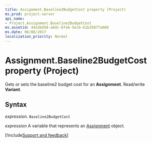 ```yaml
---
title: Assignment.Baseline2BudgetCost property (Project)
ms.prod: project-server
api_name:
- Project.Assignment.Baseline2BudgetCost
ms.assetid: 44a3bd58-a6dc-6fe6-5ecb-61b35077a660
ms.date: 06/08/2017
localization_priority: Normal
---
```



# Assignment.Baseline2BudgetCost property (Project)

Gets or sets the baseline2 budget cost for an  **Assignment**. Read/write **Variant**.


## Syntax

_expression_. `Baseline2BudgetCost`

_expression_ A variable that represents an [Assignment](./Project.Assignment.md) object.

[!include[Support and feedback](~/includes/feedback-boilerplate.md)]